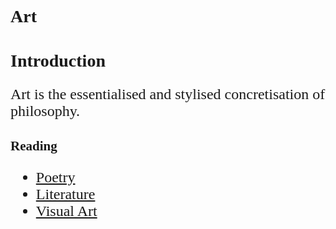 <head>
    <meta name="verification" content="google-site-verification: googleb21df23a57bafe18.html">
</head>

<style>
    * {font-family: "Times New Roman"}
    p, ol, ul, th, td {font-size: 24px}
</style>

# Art
# Introduction
Art is the essentialised and stylised concretisation of philosophy.

## Reading
- [Poetry](https://pranigopu.github.io/art/poetry)
- [Literature](https://pranigopu.github.io/art/literature)
- [Visual Art](https://pranigopu.github.io/art/visual-art)